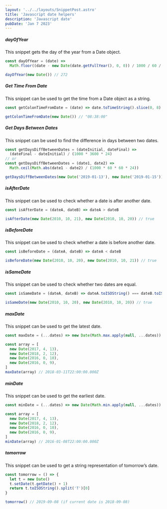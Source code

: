 ```yaml
---
layout: '../../layouts/SnippetPost.astro'
title: 'Javascript date helpers'
description: 'Javascript date'
pubDate: 'Jan 7 2023'
---
```


##### dayOfYear

This snippet gets the day of the year from a Date object.

```javascript
const dayOfYear = (date) =>
  Math.floor((date - new Date(date.getFullYear(), 0, 0)) / 1000 / 60 / 60 / 24)

dayOfYear(new Date()) // 272
```

##### Get Time From Date

This snippet can be used to get the time from a Date object as a string.

```javascript
const getColonTimeFromDate = (date) => date.toTimeString().slice(0, 8)

getColonTimeFromDate(new Date()) // "08:38:00"
```

##### Get Days Between Dates

This snippet can be used to find the difference in days between two dates.

```javascript
const getDaysDiffBetweenDates = (dateInitial, dateFinal) =>
  (dateFinal - dateInitial) / (1000 * 3600 * 24)
// or
const getDaysDiffBetweenDates = (date1, date2) =>
  Math.ceil(Math.abs(date1 - date2) / (1000 * 60 * 60 * 24))

getDaysDiffBetweenDates(new Date('2019-01-13'), new Date('2019-01-15')) // 2
```

##### isAfterDate

This snippet can be used to check whether a date is after another date.

```javascript
const isAfterDate = (dateA, dateB) => dateA > dateB

isAfterDate(new Date(2010, 10, 21), new Date(2010, 10, 20)) // true
```

##### isBeforeDate

This snippet can be used to check whether a date is before another date.

```javascript
const isBeforeDate = (dateA, dateB) => dateA < dateB

isBeforeDate(new Date(2010, 10, 20), new Date(2010, 10, 21)) // true
```

##### isSameDate

This snippet can be used to check whether two dates are equal.

```javascript
const isSameDate = (dateA, dateB) => dateA.toISOString() === dateB.toISOString()

isSameDate(new Date(2010, 10, 20), new Date(2010, 10, 20)) // true
```

##### maxDate

This snippet can be used to get the latest date.

```javascript
const maxDate = (...dates) => new Date(Math.max.apply(null, ...dates))

const array = [
  new Date(2017, 4, 13),
  new Date(2018, 2, 12),
  new Date(2016, 0, 10),
  new Date(2016, 0, 9),
]
maxDate(array) // 2018-03-11T22:00:00.000Z
```

##### minDate

This snippet can be used to get the earliest date.

```javascript
const minDate = (...dates) => new Date(Math.min.apply(null, ...dates))

const array = [
  new Date(2017, 4, 13),
  new Date(2018, 2, 12),
  new Date(2016, 0, 10),
  new Date(2016, 0, 9),
]
minDate(array) // 2016-01-08T22:00:00.000Z
```

##### tomorrow

This snippet can be used to get a string representation of tomorrow’s date.

```javascript
const tomorrow = () => {
  let t = new Date()
  t.setDate(t.getDate() + 1)
  return t.toISOString().split('T')[0]
}

tomorrow() // 2019-09-08 (if current date is 2018-09-08)
```
